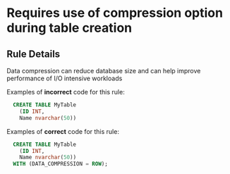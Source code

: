 # Requires use of compression option during table creation

## Rule Details

Data compression can reduce database size and can help improve performance of I/O intensive workloads 

Examples of **incorrect** code for this rule:
        
```sql
  CREATE TABLE MyTable 
	(ID INT, 
	Name nvarchar(50))
```

Examples of **correct** code for this rule:

```sql
  CREATE TABLE MyTable 
	(ID INT, 
	Name nvarchar(50))
  WITH (DATA_COMPRESSION = ROW);
```
